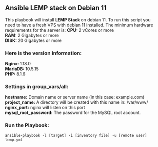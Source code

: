 ## Ansible  LEMP stack  on Debian 11
This playbook will install  **LEMP Stack** on debian 11. To run this script you need to have a fresh VPS with debian 11 installed. The minimum hardware requirements for the server is:
**CPU:** 2 vCores or more <br />
**RAM:** 2 Gigabytes or more <br />
**DISK:** 20 Gigabytes or more <br />

### Here is the version information:
**Nginx:** 1.18.0 <br />
**MariaDB:** 10.5.15 <br />
**PHP:** 8.1.6 <br />

### Settings in group_vars/all:
**hostname:** Domain name or server name (in this case: example.com) <br />
**project_name:** A directory will be created with this name in: /var/www/ <br />
**nginx_port:** nginx will listen on this port <br />
**mysql_root_password:** The password for the MySQL root account. <br />

### Run the Playbook:
```
ansible-playbook -l [target] -i [inventory file] -u [remote user] lemp.yml
```
